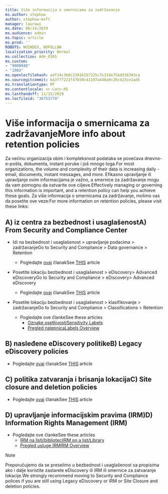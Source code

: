 ```yaml
---
title: Više informacija o smernicama za zadržavanje
ms.author: stephow
author: stephow-msft
manager: laurawi
ms.date: 08/14/2019
ms.audience: admin
ms.topic: article
ms.prod: ''
ROBOTS: NOINDEX, NOFOLLOW
localization_priority: Normal
ms.collection: Adm_O365
ms.custom:
- "9000048"
- "1983"
ms.openlocfilehash: edf14c3b8c23416157325c7c319e75bd318303ca
ms.sourcegitcommit: b43f77221f47b50c41197a448a9c26c423ce1ad5
ms.translationtype: MT
ms.contentlocale: sr-Latn-RS
ms.lasthandoff: 11/15/2019
ms.locfileid: "36753774"
---
```

# <a name="more-info-about-retention-policies"></a><span data-ttu-id="51acb-102">Više informacija o smernicama za zadržavanje</span><span class="sxs-lookup"><span data-stu-id="51acb-102">More info about retention policies</span></span>

<span data-ttu-id="51acb-103">Za većinu organizacija obim i kompleksnost podataka se povećava dnevno-e-pošta, dokumenta, instant poruke i još mnogo toga.</span><span class="sxs-lookup"><span data-stu-id="51acb-103">For most organizations, the volume and complexity of their data is increasing daily - email, documents, instant messages, and more.</span></span> <span data-ttu-id="51acb-104">Efikasno upravljanje ili upravljanje ovim informacijama je važno, a smernice za zadržavanje mogu da vam pomognu da ostvarite ove ciljeve.</span><span class="sxs-lookup"><span data-stu-id="51acb-104">Effectively managing or governing this information is important, and a retention policy can help you achieve these goals.</span></span> <span data-ttu-id="51acb-105">Za više informacija o smernicama za zadržavanje, molimo vas da posetite ove veze:</span><span class="sxs-lookup"><span data-stu-id="51acb-105">For more information on retention policies, please visit these links:</span></span>

## <a name="a-from-security-and-compliance-center"></a><span data-ttu-id="51acb-106">A) iz centra za bezbednost i usaglašenost</span><span class="sxs-lookup"><span data-stu-id="51acb-106">A) From Security and Compliance Center</span></span>

- <span data-ttu-id="51acb-107">Idi na bezbednost i usaglašenost > upravljanje podacima > zadržavanje</span><span class="sxs-lookup"><span data-stu-id="51acb-107">Go to Security and Compliance > Data governance > Retention</span></span>
  - <span data-ttu-id="51acb-108">Pogledajte [ovaj](https://docs.microsoft.com/office365/securitycompliance/retention-policies) članak</span><span class="sxs-lookup"><span data-stu-id="51acb-108">See [THIS](https://docs.microsoft.com/office365/securitycompliance/retention-policies) article</span></span>

- <span data-ttu-id="51acb-109">Posetite lokaciju bezbednost i usaglašenost > eDiscovery> Advanced eDiscovery</span><span class="sxs-lookup"><span data-stu-id="51acb-109">Go to Security and Compliance > eDiscovery> Advanced eDiscovery</span></span> 
  - <span data-ttu-id="51acb-110">Pogledajte [ovaj](https://docs.microsoft.com/office365/securitycompliance/ediscovery-cases) članak</span><span class="sxs-lookup"><span data-stu-id="51acb-110">See [THIS](https://docs.microsoft.com/office365/securitycompliance/ediscovery-cases) article</span></span>

- <span data-ttu-id="51acb-111">Posetite lokaciju bezbednost i usaglašenost > klasifikovanje > zadržavanje</span><span class="sxs-lookup"><span data-stu-id="51acb-111">Go to Security and Compliance > Classifications > Retention</span></span>
  - <span data-ttu-id="51acb-112">Pogledajte ove članke</span><span class="sxs-lookup"><span data-stu-id="51acb-112">See these articles</span></span>
    - [<span data-ttu-id="51acb-113">Oznake osetljivosti</span><span class="sxs-lookup"><span data-stu-id="51acb-113">Sensitivity Labels</span></span>](https://docs.microsoft.com/office365/securitycompliance/sensitivity-labels)
    - [<span data-ttu-id="51acb-114">Pregled nalepnica</span><span class="sxs-lookup"><span data-stu-id="51acb-114">Labels Overview</span></span>](https://docs.microsoft.com/office365/securitycompliance/labels)

## <a name="b-legacy-ediscovery-policies"></a><span data-ttu-id="51acb-115">B) nasleđene eDiscovery politike</span><span class="sxs-lookup"><span data-stu-id="51acb-115">B) Legacy eDiscovery policies</span></span>

- <span data-ttu-id="51acb-116">Pogledajte [ovaj](https://support.office.com/article/Set-up-an-eDiscovery-Center-in-SharePoint-Online-A18F8975-AA7F-43B4-A7D6-001D14744D8E) članak</span><span class="sxs-lookup"><span data-stu-id="51acb-116">See [THIS](https://support.office.com/article/Set-up-an-eDiscovery-Center-in-SharePoint-Online-A18F8975-AA7F-43B4-A7D6-001D14744D8E) article</span></span>

## <a name="c-site-closure-and-deletion-policies"></a><span data-ttu-id="51acb-117">C) politika zatvaranja i brisanja lokacija</span><span class="sxs-lookup"><span data-stu-id="51acb-117">C) Site closure and deletion policies</span></span>

- <span data-ttu-id="51acb-118">Pogledajte [ovaj](https://support.office.com/article/Use-policies-for-site-closure-and-deletion-A8280D82-27FD-48C5-9ADF-8A5431208BA5) članak</span><span class="sxs-lookup"><span data-stu-id="51acb-118">See [THIS](https://support.office.com/article/Use-policies-for-site-closure-and-deletion-A8280D82-27FD-48C5-9ADF-8A5431208BA5) article</span></span>  

## <a name="d-information-rights-management-irm"></a><span data-ttu-id="51acb-119">D) upravljanje informacijskim pravima (IRM)</span><span class="sxs-lookup"><span data-stu-id="51acb-119">D) Information Rights Management (IRM)</span></span>

- <span data-ttu-id="51acb-120">Pogledajte ove članke</span><span class="sxs-lookup"><span data-stu-id="51acb-120">See these articles</span></span>
  - [<span data-ttu-id="51acb-121">IRM na listi/biblioteci</span><span class="sxs-lookup"><span data-stu-id="51acb-121">IRM on a list/Library</span></span>](https://support.office.com/article/apply-information-rights-management-to-a-list-or-library-3bdb5c4e-94fc-4741-b02f-4e7cc3c54aa1)
  - [<span data-ttu-id="51acb-122">Pregled usluge IRM</span><span class="sxs-lookup"><span data-stu-id="51acb-122">IRM Overview</span></span>](https://support.office.com/article/create-and-apply-information-management-policies-eb501fe9-2ef6-4150-945a-65a6451ee9e9)

> [!Note]
> <span data-ttu-id="51acb-123">Preporučujemo da se preselimo u bezbednost i usaglašenost sa propisima ako i dalje koristite zastarele eDiscovery ili IRM ili smernice za zatvaranje lokacije.</span><span class="sxs-lookup"><span data-stu-id="51acb-123">We strongly recommend moving to Security and Compliance polices if you are still using Legacy eDiscovery or IRM or Site Closure and deletion policies.</span></span>
